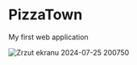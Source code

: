 # PizzaTown
My first web application

![Zrzut ekranu 2024-07-25 200750](https://github.com/user-attachments/assets/c709af5b-4c95-4894-b11c-e47960b5ed7f)
